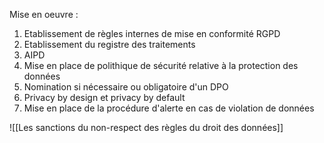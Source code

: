 Mise en oeuvre :
1. Etablissement de règles internes de mise en conformité RGPD
2. Etablissement du registre des traitements
3. AIPD
4. Mise en place de polithique de sécurité relative à la protection des données
5. Nomination si nécessaire ou obligatoire d'un DPO
6. Privacy by design et privacy by default
7. Mise en place de la procédure d'alerte en cas de violation de données


![[Les sanctions du non-respect des règles du droit des données]]